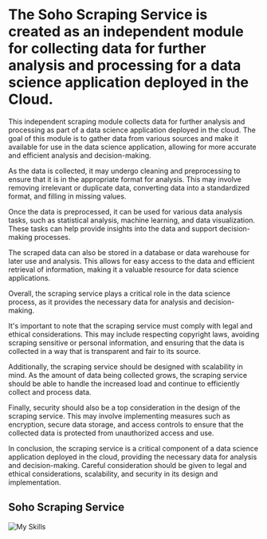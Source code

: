 # The Soho Scraping Service is created as an independent module for collecting data for further analysis and processing for a data science application deployed in the Cloud.

This independent scraping module collects data for further analysis and processing as part of a data science application deployed in the cloud. The goal of this module is to gather data from various sources and make it available for use in the data science application, allowing for more accurate and efficient analysis and decision-making.

As the data is collected, it may undergo cleaning and preprocessing to ensure that it is in the appropriate format for analysis. This may involve removing irrelevant or duplicate data, converting data into a standardized format, and filling in missing values.

Once the data is preprocessed, it can be used for various data analysis tasks, such as statistical analysis, machine learning, and data visualization. These tasks can help provide insights into the data and support decision-making processes.

The scraped data can also be stored in a database or data warehouse for later use and analysis. This allows for easy access to the data and efficient retrieval of information, making it a valuable resource for data science applications.

Overall, the scraping service plays a critical role in the data science process, as it provides the necessary data for analysis and decision-making.

It's important to note that the scraping service must comply with legal and ethical considerations. This may include respecting copyright laws, avoiding scraping sensitive or personal information, and ensuring that the data is collected in a way that is transparent and fair to its source.

Additionally, the scraping service should be designed with scalability in mind. As the amount of data being collected grows, the scraping service should be able to handle the increased load and continue to efficiently collect and process data.

Finally, security should also be a top consideration in the design of the scraping service. This may involve implementing measures such as encryption, secure data storage, and access controls to ensure that the collected data is protected from unauthorized access and use.

In conclusion, the scraping service is a critical component of a data science application deployed in the cloud, providing the necessary data for analysis and decision-making. Careful consideration should be given to legal and ethical considerations, scalability, and security in its design and implementation.

 

## Soho Scraping Service

![My Skills](https://skillicons.dev/icons?i=python,django,selenium,bootstrap,mysql)

